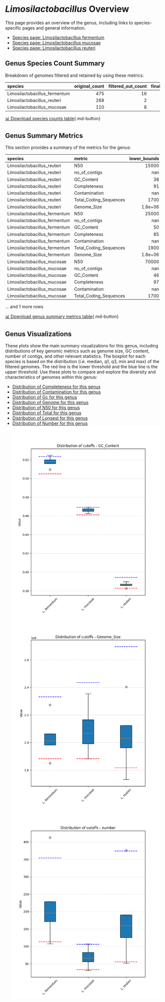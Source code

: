 # *Limosilactobacillus* Overview
This page provides an overview of the genus, including links to species-specific pages and general information.

- [Species page: Limosilactobacillus fermentum](Limosilactobacillus_fermentum/index.md)
- [Species page: Limosilactobacillus mucosae](Limosilactobacillus_mucosae/index.md)
- [Species page: Limosilactobacillus reuteri](Limosilactobacillus_reuteri/index.md)
## Genus Species Count Summary
Breakdown of genomes filtered and retained by using these metrics:

| species                       |   original_count |   filtered_out_count |   final_count |
|:------------------------------|-----------------:|---------------------:|--------------:|
| Limosilactobacillus_fermentum |              475 |                   16 |           459 |
| Limosilactobacillus_reuteri   |              268 |                    2 |           266 |
| Limosilactobacillus_mucosae   |              110 |                    8 |           102 |


[📊 Download species counts table](species_counts.csv){.md-button}
## Genus Summary Metrics
This section provides a summary of the metrics for the genus:

| species                       | metric                 |   lower_bounds |   upper_bounds |
|:------------------------------|:-----------------------|---------------:|---------------:|
| Limosilactobacillus_reuteri   | N50                    |    15000       |      nan       |
| Limosilactobacillus_reuteri   | no_of_contigs          |      nan       |      380       |
| Limosilactobacillus_reuteri   | GC_Content             |       38       |       40       |
| Limosilactobacillus_reuteri   | Completeness           |       91       |      nan       |
| Limosilactobacillus_reuteri   | Contamination          |      nan       |        5       |
| Limosilactobacillus_reuteri   | Total_Coding_Sequences |     1700       |     2800       |
| Limosilactobacillus_reuteri   | Genome_Size            |        1.8e+06 |        2.7e+06 |
| Limosilactobacillus_fermentum | N50                    |    25000       |      nan       |
| Limosilactobacillus_fermentum | no_of_contigs          |      nan       |      360       |
| Limosilactobacillus_fermentum | GC_Content             |       50       |       53       |
| Limosilactobacillus_fermentum | Completeness           |       85       |      nan       |
| Limosilactobacillus_fermentum | Contamination          |      nan       |       11       |
| Limosilactobacillus_fermentum | Total_Coding_Sequences |     1900       |     2500       |
| Limosilactobacillus_fermentum | Genome_Size            |        1.8e+06 |        2.4e+06 |
| Limosilactobacillus_mucosae   | N50                    |    70000       |      nan       |
| Limosilactobacillus_mucosae   | no_of_contigs          |      nan       |      110       |
| Limosilactobacillus_mucosae   | GC_Content             |       46       |       47       |
| Limosilactobacillus_mucosae   | Completeness           |       97       |      nan       |
| Limosilactobacillus_mucosae   | Contamination          |      nan       |        1       |
| Limosilactobacillus_mucosae   | Total_Coding_Sequences |     1700       |     2400       |

... and 1 more rows


[📊 Download genus summary metrics table](genus_summary_metrics.csv){.md-button}
## Genus Visualizations
These plots show the main summary visualizations for this genus, including distributions of key genomic metrics such as genome size, GC content, number of contigs, and other relevant statistics. The boxplot for each species is based on the distribution (i.e. median, q1, q3, min and max) of the filtered genomes. The red line is the lower threshold and the blue line is the upper threshold. Use these plots to compare and explore the diversity and characteristics of genomes within this genus:

- [Distribution of Completeness for this genus](Completeness_Specific_boxplot_0.png)
- [Distribution of Contamination for this genus](Contamination_boxplot_0.png)
- [Distribution of Gc for this genus](GC_Content_boxplot_0.png)
- [Distribution of Genome for this genus](Genome_Size_boxplot_0.png)
- [Distribution of N50 for this genus](N50_boxplot_0.png)
- [Distribution of Total for this genus](Total_Coding_Sequences_boxplot_0.png)
- [Distribution of Longest for this genus](longest_boxplot_0.png)
- [Distribution of Number for this genus](number_boxplot_0.png)
![Distribution of Gc](GC_Content_boxplot_0.png)
![Distribution of Genome](Genome_Size_boxplot_0.png)
![Distribution of Number](number_boxplot_0.png)
